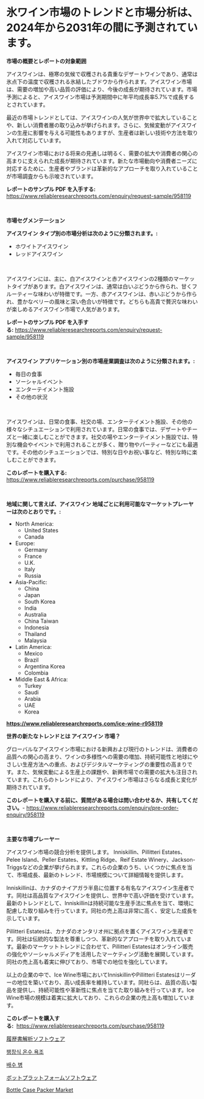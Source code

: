 <p><h1>氷ワイン市場のトレンドと市場分析は、2024年から2031年の間に予測されています。</h1></p><p><strong>市場の概要とレポートの対象範囲</strong></p>
<p><p>アイスワインは、極寒の気候で収穫される貴重なデザートワインであり、通常は氷点下の温度で収穫される氷結したブドウから作られます。アイスワイン市場は、需要の増加や高い品質の評価により、今後の成長が期待されています。市場予測によると、アイスワイン市場は予測期間中に年平均成長率5.7%で成長するとされています。</p><p>最近の市場トレンドとしては、アイスワインの人気が世界中で拡大していることや、新しい消費者層の取り込みが挙げられます。さらに、気候変動がアイスワインの生産に影響を与える可能性もありますが、生産者は新しい技術や方法を取り入れて対応しています。</p><p>アイスワイン市場における将来の見通しは明るく、需要の拡大や消費者の関心の高まりに支えられた成長が期待されています。新たな市場動向や消費者ニーズに対応するために、生産者やブランドは革新的なアプローチを取り入れていることが市場調査からも示唆されています。</p></p>
<p><strong>レポートのサンプル PDF を入手する:</strong> <a href="https://www.reliableresearchreports.com/enquiry/request-sample/958119">https://www.reliableresearchreports.com/enquiry/request-sample/958119</a></p>
<p>&nbsp;</p>
<p><strong>市場セグメンテーション</strong></p>
<p><strong>アイスワイン タイプ別の市場分析は次のように分類されます。:</strong></p>
<p><ul><li>ホワイトアイスワイン</li><li>レッドアイスワイン</li></ul></p>
<p>&nbsp;</p>
<p><p>アイスワインには、主に、白アイスワインと赤アイスワインの2種類のマーケットタイプがあります。白アイスワインは、通常は白いぶどうから作られ、甘くフルーティーな味わいが特徴です。一方、赤アイスワインは、赤いぶどうから作られ、豊かなベリーの風味と深い色合いが特徴です。どちらも高貴で贅沢な味わいが楽しめるアイスワイン市場で人気があります。</p></p>
<p><strong>レポートのサンプル PDF を入手する:</strong>&nbsp;<a href="https://www.reliableresearchreports.com/enquiry/request-sample/958119">https://www.reliableresearchreports.com/enquiry/request-sample/958119</a></p>
<p>&nbsp;</p>
<p><strong> アイスワイン アプリケーション別の市場産業調査は次のように分類されます。:</strong></p>
<p><ul><li>毎日の食事</li><li>ソーシャルイベント</li><li>エンターテイメント施設</li><li>その他の状況</li></ul></p>
<p>&nbsp;</p>
<p><p>アイスワインは、日常の食事、社交の場、エンターテイメント施設、その他の様々なシチュエーションで利用されています。日常の食事では、デザートやチーズと一緒に楽しむことができます。社交の場やエンターテイメント施設では、特別な機会やイベントで利用されることが多く、贈り物やパーティーなどにも最適です。その他のシチュエーションでは、特別な日やお祝い事など、特別な時に楽しむことができます。</p></p>
<p><strong>このレポートを購入する:</strong>&nbsp; <a href="https://www.reliableresearchreports.com/purchase/958119">https://www.reliableresearchreports.com/purchase/958119</a></p>
<p>&nbsp;</p>
<p><strong>地域に関して言えば、アイスワイン 地域ごとに利用可能なマーケットプレーヤーは次のとおりです。:</strong></p>
<p><ul>
    <li>
        North America:
        <ul>
            <li>United States</li>
            <li>Canada</li>
        </ul>
    </li>
    <li>
        Europe:
        <ul>
            <li>Germany</li>
            <li>France</li>
            <li>U.K.</li>
            <li>Italy</li>
            <li>Russia</li>
        </ul>
    </li>
    <li>
        Asia-Pacific:
        <ul>
            <li>China</li>
            <li>Japan</li>
            <li>South Korea</li>
            <li>India</li>
            <li>Australia</li>
            <li>China Taiwan</li>
            <li>Indonesia</li>
            <li>Thailand</li>
            <li>Malaysia</li>
        </ul>
    </li>
    <li>
        Latin America:
        <ul>
            <li>Mexico</li>
            <li>Brazil</li>
            <li>Argentina Korea</li>
            <li>Colombia</li>
        </ul>
    </li>
    <li>
        Middle East & Africa:
        <ul>
            <li>Turkey</li>
            <li>Saudi</li>
            <li>Arabia</li>
            <li>UAE</li>
            <li>Korea</li>
        </ul>
    </li>
    </ul></p>
<p><strong><a href="https://www.reliableresearchreports.com/ice-wine-r958119">https://www.reliableresearchreports.com/ice-wine-r958119</a></strong>&nbsp;</p>
<p><strong>世界の新たなトレンドとは アイスワイン 市場？</strong></p>
<p><p>グローバルなアイスワイン市場における新興および現行のトレンドは、消費者の品質への関心の高まり、ワインの多様性への需要の増加、持続可能性と地球にやさしい生産方法への重点、およびデジタルマーケティングの重要性の高まりです。また、気候変動による生産上の課題や、新興市場での需要の拡大も注目されています。これらのトレンドにより、アイスワイン市場はさらなる成長と変化が期待されています。</p></p>
<p><strong>このレポートを購入する前に、質問がある場合は問い合わせるか、共有してください。</strong>- <a href="https://www.reliableresearchreports.com/enquiry/pre-order-enquiry/958119">https://www.reliableresearchreports.com/enquiry/pre-order-enquiry/958119</a></p>
<p>&nbsp;</p>
<p><strong>主要な市場プレーヤー</strong></p>
<p><p>アイスワイン市場の競合分析を提供します。 Inniskillin、Pillitteri Estates、Pelee Island、Peller Estates、Kittling Ridge、Reif Estate Winery、Jackson-Triggsなどの企業が挙げられます。これらの企業のうち、いくつかに焦点を当て、市場成長、最新のトレンド、市場規模について詳細情報を提供します。</p><p>Inniskillinは、カナダのナイアガラ半島に位置する有名なアイスワイン生産者です。同社は高品質なアイスワインを提供し、世界中で高い評価を受けています。最新のトレンドとして、Inniskillinは持続可能な生産手法に焦点を当て、環境に配慮した取り組みを行っています。同社の売上高は非常に高く、安定した成長を示しています。</p><p>Pillitteri Estatesは、カナダのオンタリオ州に拠点を置くアイスワイン生産者です。同社は伝統的な製法を尊重しつつ、革新的なアプローチを取り入れています。最新のマーケットトレンドに合わせて、Pillitteri Estatesはオンライン販売の強化やソーシャルメディアを活用したマーケティング活動を展開しています。同社の売上高も着実に伸びており、市場での地位を強化しています。</p><p>以上の企業の中で、Ice Wine市場においてInniskillinやPillitteri Estatesはリーダーの地位を築いており、高い成長率を維持しています。同社らは、品質の高い製品を提供し、持続可能性や革新性に焦点を当てた取り組みを行っています。Ice Wine市場の規模は着実に拡大しており、これらの企業の売上高も増加しています。</p></p>
<p><strong>このレポートを購入する:</strong>&nbsp;&nbsp;<a href="https://www.reliableresearchreports.com/purchase/958119">https://www.reliableresearchreports.com/purchase/958119</a></p>
<p><p><a href="https://medium.com/@myronobertrtys5475654/%E5%B1%A5%E6%AD%B4%E6%9B%B8%E8%A7%A3%E6%9E%90%E3%82%BD%E3%83%95%E3%83%88%E3%82%A6%E3%82%A7%E3%82%A2%E5%B8%82%E5%A0%B4%E3%81%AE%E3%82%B5%E3%82%A4%E3%82%BA-cagr-%E3%83%88%E3%83%AC%E3%83%B3%E3%83%89-2024%E5%B9%B4-2030%E5%B9%B4-fc638c6c3952">履歴書解析ソフトウェア</a></p><p><a href="https://medium.com/@duculucescu2022/%EB%B6%80%ED%92%80%EB%A6%B4-%EC%88%98-%EC%9E%88%EB%8A%94-%EC%98%A8%EC%88%98-%EC%9A%95%EC%A1%B0-%EC%8B%9C%EC%9E%A5-%EC%8B%9C%EC%9E%A5-cagr-%EC%8B%9C%EC%9E%A5-%EB%8F%99%ED%96%A5-%EB%B0%8F-%EC%84%B1%EC%9E%A5-%EC%A0%84%EB%9E%B5%EC%97%90-%EB%8C%80%ED%95%9C-%ED%86%B5%EC%B0%B0%EB%A0%A5-46538581f075">팽창식 온수 욕조</a></p><p><a href="https://medium.com/@heisenberg6587768/%EB%93%9C%EB%A0%88%EC%9D%B8%EC%A7%80-%EB%B3%91-%EC%8B%9C%EC%9E%A5-%EC%A0%90%EC%9C%A0%EC%9C%A8-%EB%B3%80%ED%99%94-%EB%B0%8F-%EC%8B%9C%EC%9E%A5-%EC%84%B1%EC%9E%A5-%ED%8A%B8%EB%A0%8C%EB%93%9C-2024-2031-7d3c53bba876">배수 병</a></p><p><a href="https://medium.com/@alletty768546/%E3%83%9C%E3%83%83%E3%83%88%E3%83%97%E3%83%A9%E3%83%83%E3%83%88%E3%83%95%E3%82%A9%E3%83%BC%E3%83%A0%E3%82%BD%E3%83%95%E3%83%88%E3%82%A6%E3%82%A7%E3%82%A2%E5%B8%82%E5%A0%B4%E3%81%AE%E5%88%86%E6%9E%90%E3%81%A82024%E5%B9%B4%E3%81%8B%E3%82%892031%E5%B9%B4%E3%81%AE%E4%BA%88%E6%B8%AC%E3%81%95%E3%82%8C%E3%82%8B%E8%A6%8F%E6%A8%A1-a61ef790d01f">ボットプラットフォームソフトウェア</a></p><p><a href="https://github.com/Airanohannonzb68e5pb53oc1/Market-Research-Report-List-2/blob/main/bottle-case-packer-market.md">Bottle Case Packer Market</a></p></p>
